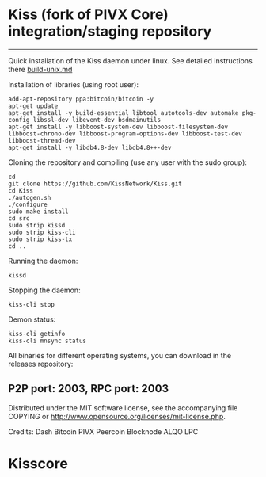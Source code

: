 Kiss (fork of PIVX Core) integration/staging repository
======================================




***

Quick installation of the Kiss daemon under linux. See detailed instructions there [build-unix.md](build-unix.md)

Installation of libraries (using root user):

    add-apt-repository ppa:bitcoin/bitcoin -y
    apt-get update
    apt-get install -y build-essential libtool autotools-dev automake pkg-config libssl-dev libevent-dev bsdmainutils
    apt-get install -y libboost-system-dev libboost-filesystem-dev libboost-chrono-dev libboost-program-options-dev libboost-test-dev libboost-thread-dev
    apt-get install -y libdb4.8-dev libdb4.8++-dev

Cloning the repository and compiling (use any user with the sudo group):

    cd
    git clone https://github.com/KissNetwork/Kiss.git
    cd Kiss
    ./autogen.sh
    ./configure
    sudo make install
    cd src
    sudo strip kissd
    sudo strip kiss-cli
    sudo strip kiss-tx
    cd ..

Running the daemon:

    kissd 

Stopping the daemon:

    kiss-cli stop

Demon status:

    kiss-cli getinfo
    kiss-cli mnsync status

All binaries for different operating systems, you can download in the releases repository:



P2P port: 2003, RPC port: 2003
-
Distributed under the MIT software license, see the accompanying file COPYING or http://www.opensource.org/licenses/mit-license.php.

Credits:
Dash
Bitcoin
PIVX
Peercoin
Blocknode
ALQO
LPC
# Kisscore
